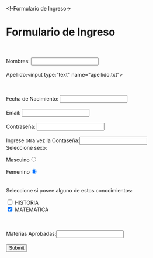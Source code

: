 <!Proyecto1->
<!-Formulario de Ingreso-> 

<!DOCTYPE html>

<html>

<head>
<title>HTML Tutorial</title>
</head>

<body>

<hgroup> <h1>Formulario de Ingreso </h1></hgroup>
<br> <br> 
Nombres: <input type="text" name="nombre.txt" >
<br> <br> 
Apellido:<input type:"text" name="apellido.txt">
<br> <br> 

<br>
Fecha de Nacimiento: <input type="datetime" name="fecha">
<br><br>
Email: <input type="email" name="correo">
<br><br>Contrase&ntilde;a: <input type="password" name="contraseña" >
<br><br>Ingrese otra vez la Contase&ntilde;a:<input type="password" name="contraseña2" >
<br>
Seleccione sexo:
<br>

Mascuino<input name="Sexo" type="radio" id="Sex" value="Masculino">

Femenino<input name="Sexo" type="radio" id="Sex" value="Femenino" checked>
<br> <br> <br>
Seleccione si posee alguno de estos conocimientos:
<form action="demo_form.asp">
  <input type="checkbox" name="Historia" value="History"> HISTORIA<br>
  <input type="checkbox" name="Matematicas" value="Mat" checked> MATEMATICA <br>
</form>
 <br> <br>
Materias Aprobadas:<input type="number" name="tmaterias_Numb">
<br> <br>
 
<input type="submit" name="Enviar" >

 



</body>
</html>
